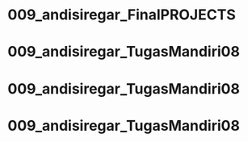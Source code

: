 # 009_andisiregar_FinalPROJECTS
# 009_andisiregar_TugasMandiri08
# 009_andisiregar_TugasMandiri08
# 009_andisiregar_TugasMandiri08
